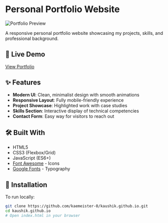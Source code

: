 # Personal Portfolio Website

![Portfolio Preview](assets/images/preview.png) <!-- Add a preview image if available -->

A responsive personal portfolio website showcasing my projects, skills, and professional background.

## 🔗 Live Demo
[View Portfolio](https://kaemeister-0.github.io/kaushik.github.io/)

## ✨ Features
- **Modern UI**: Clean, minimalist design with smooth animations
- **Responsive Layout**: Fully mobile-friendly experience
- **Project Showcase**: Highlighted work with case studies
- **Skills Section**: Interactive display of technical competencies
- **Contact Form**: Easy way for visitors to reach out

## 🛠️ Built With
- HTML5
- CSS3 (Flexbox/Grid)
- JavaScript (ES6+)
- [Font Awesome](https://fontawesome.com/) - Icons
- [Google Fonts](https://fonts.google.com/) - Typography

## 🚀 Installation
To run locally:
```bash
git clone https://github.com/kaemeister-0/kaushik.github.io.git
cd kaushik.github.io
# Open index.html in your browser
